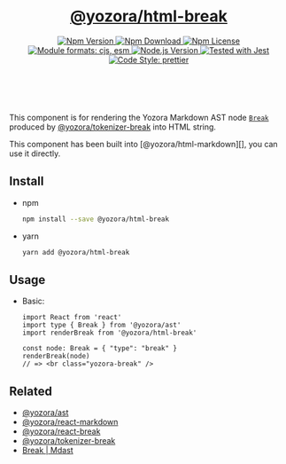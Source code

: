 <header>
  <h1 align="center">
    <a href="https://github.com/guanghechen/yozora-html/tree/main/packages/break#readme">@yozora/html-break</a>
  </h1>
  <div align="center">
    <a href="https://www.npmjs.com/package/@yozora/html-break">
      <img
        alt="Npm Version"
        src="https://img.shields.io/npm/v/@yozora/html-break.svg"
      />
    </a>
    <a href="https://www.npmjs.com/package/@yozora/html-break">
      <img
        alt="Npm Download"
        src="https://img.shields.io/npm/dm/@yozora/html-break.svg"
      />
    </a>
    <a href="https://www.npmjs.com/package/@yozora/html-break">
      <img
        alt="Npm License"
        src="https://img.shields.io/npm/l/@yozora/html-break.svg"
      />
    </a>
    <a href="#install">
      <img
        alt="Module formats: cjs, esm"
        src="https://img.shields.io/badge/module_formats-cjs%2C%20esm-green.svg"
      />
    </a>
    <a href="https://github.com/nodejs/node">
      <img
        alt="Node.js Version"
        src="https://img.shields.io/node/v/@yozora/html-break"
      />
    </a>
    <a href="https://github.com/facebook/jest">
      <img
        alt="Tested with Jest"
        src="https://img.shields.io/badge/tested_with-jest-9c465e.svg"
      />
    </a>
    <a href="https://github.com/prettier/prettier">
      <img
        alt="Code Style: prettier"
        src="https://img.shields.io/badge/code_style-prettier-ff69b4.svg?style=flat-square"
      />
    </a>
  </div>
</header>
<br/>

This component is for rendering the Yozora Markdown AST node [`Break`][@yozora/ast] 
produced by [@yozora/tokenizer-break][] into HTML string.

This component has been built into [@yozora/html-markdown][], you can use it directly.

## Install

* npm

  ```bash
  npm install --save @yozora/html-break
  ```

* yarn

  ```bash
  yarn add @yozora/html-break
  ```


## Usage

* Basic:

  ```tsx
  import React from 'react'
  import type { Break } from '@yozora/ast'
  import renderBreak from '@yozora/html-break'

  const node: Break = { "type": "break" }
  renderBreak(node)
  // => <br class="yozora-break" />
  ```

## Related

* [@yozora/ast][]
* [@yozora/react-markdown][]
* [@yozora/react-break][]
* [@yozora/tokenizer-break][]
* [Break | Mdast][mdast]


[@yozora/ast]: https://www.npmjs.com/package/@yozora/ast#break
[@yozora/react-markdown]: https://www.npmjs.com/package/@yozora/react-markdown
[@yozora/tokenizer-break]: https://www.npmjs.com/package/@yozora/tokenizer-break
[@yozora/react-break]: https://www.npmjs.com/package/@yozora/react-break
[mdast]: https://github.com/syntax-tree/mdast#break
